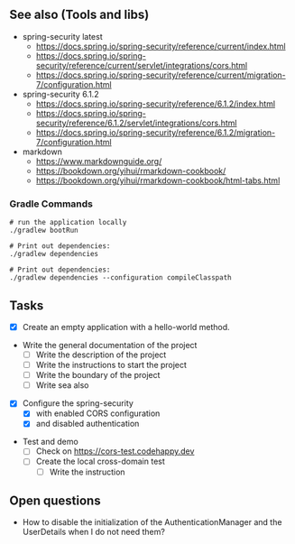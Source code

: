 

## See also (Tools and libs)
- spring-security latest
  - https://docs.spring.io/spring-security/reference/current/index.html
  - https://docs.spring.io/spring-security/reference/current/servlet/integrations/cors.html
  - https://docs.spring.io/spring-security/reference/current/migration-7/configuration.html
- spring-security 6.1.2
  - https://docs.spring.io/spring-security/reference/6.1.2/index.html
  - https://docs.spring.io/spring-security/reference/6.1.2/servlet/integrations/cors.html
  - https://docs.spring.io/spring-security/reference/6.1.2/migration-7/configuration.html
- markdown
  - https://www.markdownguide.org/
  - https://bookdown.org/yihui/rmarkdown-cookbook/
  - https://bookdown.org/yihui/rmarkdown-cookbook/html-tabs.html
### Gradle Commands
```shell
# run the application locally
./gradlew bootRun
```

```shell
# Print out dependencies:
./gradlew dependencies
```

```shell
# Print out dependencies:
./gradlew dependencies --configuration compileClasspath
```

## Tasks
- [X] Create an empty application with a hello-world method.
- Write the general documentation of the project
  - [ ] Write the description of the project
  - [ ] Write the instructions to start the project
  - [ ] Write the boundary of the project
  - [ ] Write sea also
- [X] Configure the spring-security 
  - [X] with enabled CORS configuration
  - [X] and disabled authentication
- Test and demo
  - [ ] Check on https://cors-test.codehappy.dev
  - [ ] Create the local cross-domain test
    - [ ] Write the instruction

## Open questions
- How to disable the initialization of the AuthenticationManager and the UserDetails when I do not need them?